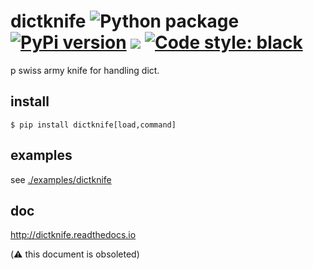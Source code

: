 # dictknife ![Python package](https://github.com/podhmo/dictknife/workflows/Python%20package/badge.svg) [![PyPi version](https://img.shields.io/pypi/v/dictknife.svg)](https://pypi.python.org/pypi/dictknife) [![](https://img.shields.io/badge/python-3.10+-blue.svg)](https://www.python.org/download/releases/3.10.0/) [![Code style: black](https://img.shields.io/badge/code%20style-black-000000.svg)](https://black.readthedocs.io/en/stable/)
p
swiss army knife for handling dict.

## install

```console
$ pip install dictknife[load,command]
```

## examples

see [./examples/dictknife](https://github.com/podhmo/dictknife/tree/master/examples/dictknife)

## doc

http://dictknife.readthedocs.io

(:warning: this document is obsoleted)

